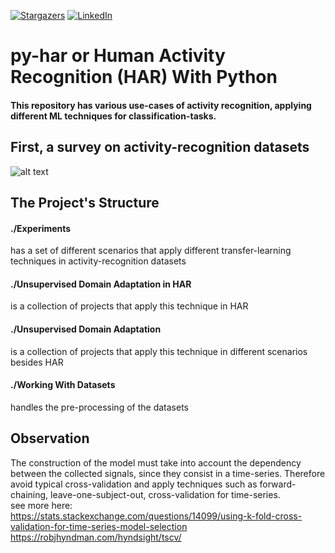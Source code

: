 <!-- PROJECT SHIELDS -->
<!--
*** I'm using markdown "reference style" links for readability.
*** Reference links are enclosed in brackets [ ] instead of parentheses ( ).
*** See the bottom of this document for the declaration of the reference variables
*** for contributors-url, forks-url, etc. This is an optional, concise syntax you may use.
*** https://www.markdownguide.org/basic-syntax/#reference-style-links
-->

[![Stargazers][stars-shield]][stars-url]
[![LinkedIn][linkedin-shield]][linkedin-url]
 
# py-har or Human Activity Recognition (HAR) With Python
#### This repository has various use-cases of activity recognition, applying different ML techniques for classification-tasks.

## First, a survey on activity-recognition datasets
![alt text](https://github.com/pbmiguel/py-har/blob/master/HAR%20Datasets.png)

## The Project's Structure

#### ./Experiments

has a set of different scenarios that apply different transfer-learning techniques in activity-recognition datasets
#### ./Unsupervised Domain Adaptation in HAR
is a collection of projects that apply this technique in HAR
#### ./Unsupervised Domain Adaptation
is a collection of projects that apply this technique in different scenarios besides HAR
#### ./Working With Datasets
handles the pre-processing of the datasets

## Observation

The construction of the model must take into account the dependency between the collected signals, since they consist in a time-series. 
Therefore avoid typical cross-validation and apply techniques such as forward-chaining, leave-one-subject-out, cross-validation for time-series.  
see more here:  
https://stats.stackexchange.com/questions/14099/using-k-fold-cross-validation-for-time-series-model-selection 
https://robjhyndman.com/hyndsight/tscv/  


<!-- MARKDOWN LINKS & IMAGES -->
<!-- https://www.markdownguide.org/basic-syntax/#reference-style-links -->
[stars-shield]: https://img.shields.io/github/stars/pbmiguel/py-har?style=flat-square
[stars-url]: https://github.com/pbmiguel/py-har/stargazers
[linkedin-shield]: https://img.shields.io/badge/-LinkedIn-black.svg?style=flat-square&logo=linkedin&colorB=555
[linkedin-url]: https://linkedin.com/in/paulo-miguel-barbosa/
